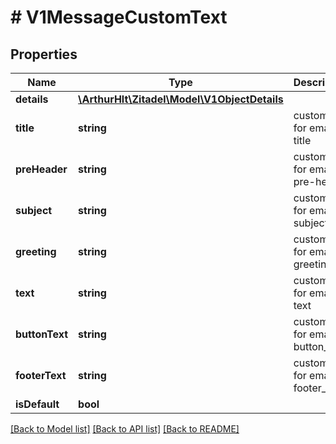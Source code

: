 # # V1MessageCustomText

## Properties

Name | Type | Description | Notes
------------ | ------------- | ------------- | -------------
**details** | [**\ArthurHlt\Zitadel\Model\V1ObjectDetails**](V1ObjectDetails.md) |  | [optional]
**title** | **string** | custom text for email title | [optional]
**preHeader** | **string** | custom text for email pre-header | [optional]
**subject** | **string** | custom text for email subject | [optional]
**greeting** | **string** | custom text for email greeting | [optional]
**text** | **string** | custom text for email text | [optional]
**buttonText** | **string** | custom text for email button_text | [optional]
**footerText** | **string** | custom text for email footer_text | [optional]
**isDefault** | **bool** |  | [optional]

[[Back to Model list]](../../README.md#models) [[Back to API list]](../../README.md#endpoints) [[Back to README]](../../README.md)
